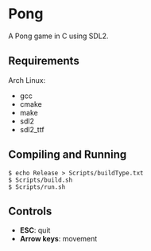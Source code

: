 # Pong

A Pong game in C using SDL2.

## Requirements

Arch Linux:
- gcc
- cmake
- make
- sdl2
- sdl2_ttf

## Compiling and Running
```console
$ echo Release > Scripts/buildType.txt
$ Scripts/build.sh
$ Scripts/run.sh
```

## Controls

- **ESC**: quit
- **Arrow keys**: movement
